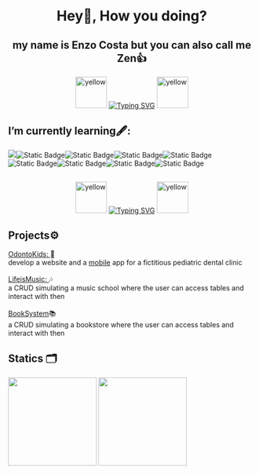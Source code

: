 <div align="center">

# Hey👋, How you doing? 

</div>
<div align="center">

## my name is Enzo Costa but you can also call me Zen👍

</div>

<div align="center">
<a href="https://emoji.gg/emoji/56784-yellow"><img src="https://cdn3.emoji.gg/emojis/56784-yellow.gif" width="64px" height="64px" alt="yellow"></a>
<a href="https://git.io/typing-svg"><img src="https://readme-typing-svg.herokuapp.com?font=Caveat&size=30&pause=1000&color=F7D913&center=true&width=435&lines=That+is+my+github+profile;+Take+a+look+and+enjoy%F0%9F%91%8B%F0%9F%99%82" alt="Typing SVG" /></a>
<a href="https://emoji.gg/emoji/56784-yellow"><img src="https://cdn3.emoji.gg/emojis/56784-yellow.gif" width="64px" height="64px" alt="yellow"></a>
</div>
 
  
## I’m currently learning🖋️:
<img src="https://img.shields.io/badge/PHP-%23777BB4?style=for-the-badge&logo=php&logoColor=%23777BB4&labelColor=%23000000"/><img alt="Static Badge" src="https://img.shields.io/badge/MySQL-%234479A1?style=for-the-badge&logo=mysql&logoColor=%23ffffff&labelColor=%23000000"><img alt="Static Badge" src="https://img.shields.io/badge/Laravel-%23FF2D20?style=for-the-badge&logo=laravel&logoColor=%23ffffff&labelColor=%23000000"><img alt="Static Badge" src="https://img.shields.io/badge/Kotlin-%237F52FF?style=for-the-badge&logo=kotlin&logoColor=%237F52FF&labelColor=%23000000"><img alt="Static Badge" src="https://img.shields.io/badge/mariadb-%23003545?style=for-the-badge&logo=mariadb&logoColor=%23003545&labelColor=%23000000"><img alt="Static Badge" src="https://img.shields.io/badge/c%2B%2B-%23A8B9CC?style=for-the-badge&logo=cplusplus&logoColor=%23A8B9CC&labelColor=%23000000"><img alt="Static Badge" src="https://img.shields.io/badge/FireBase-%23DD2C00?style=for-the-badge&logo=firebase&logoColor=%23DD2C00&labelColor=%23000000"><img alt="Static Badge" src="https://img.shields.io/badge/React-%2361DAFB?style=for-the-badge&logo=react&logoColor=%2361DAFB&labelColor=%23000000"><img alt="Static Badge" src="https://img.shields.io/badge/jetpackcompose-%234285F4?style=for-the-badge&logo=jetpackcompose&logoColor=%234285F4&labelColor=%23000000">


## 
<div align="center">
<a href="https://emoji.gg/emoji/56784-yellow"><img src="https://cdn3.emoji.gg/emojis/56784-yellow.gif" width="64px" height="64px" alt="yellow"></a>
<a href="https://git.io/typing-svg"><img src="https://readme-typing-svg.herokuapp.com?font=Caveat&size=30&pause=1000&color=F7D913&center=true&width=435&lines=+Life+is+like+a+garden;make+it+beutiful" alt="Typing SVG" /></a>
<a href="https://emoji.gg/emoji/56784-yellow"><img src="https://cdn3.emoji.gg/emojis/56784-yellow.gif" width="64px" height="64px" alt="yellow"></a>

 </div>

## Projects⚙️

<a href="https://github.com/gustavorods/2023_odonto_kids" text-decoration=none>OdontoKids: </a>🦷
<br>
develop a website and a <a href = "https://github.com/gustavorods/2024_odontoKids_mobile.git">mobile</a> app for a fictitious pediatric dental clinic
<br><br>
<a href="https://github.com/EnzoCostaPaz/LifeisMusic.git">LifeisMusic: </a>🎶
<br>
a CRUD simulating a music school where the user can access tables and interact with then
<br><br>
<a href="https://github.com/EnzoCostaPaz/Livraria-BD.git">BookSystem</a>📚
<br>
a CRUD simulating a bookstore where the user can access tables and interact with then

   ## Statics 🗂️
  <div align="center>
<a href="https://github.com/EnzoCostaPaz">
<img loading="lazy" height="180em" src="https://github-readme-stats.vercel.app/api/top-langs/?username=EnzoCostaPaz&layout=compact&langs_count=7&theme=dracula"/>
<img loading="lazy" height="180em" src="https://github-readme-stats.vercel.app/api?username=EnzoCostaPaz&show_icons=true&theme=dracula&include_all_commits=true&count_private=true"/>
</div>
 
